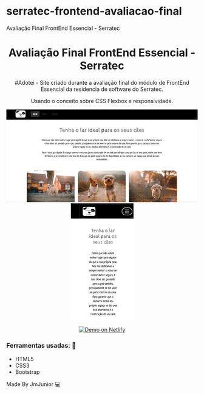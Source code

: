 # serratec-frontend-avaliacao-final
Avaliação Final FrontEnd Essencial - Serratec

<h1 align="center">
    Avaliação Final FrontEnd Essencial - Serratec
</h1>

<p align="center">
#Adotei - Site criado durante a avaliação final do módulo de FrontEnd Essencial da residencia de software do Serratec.
</p>

<p align="center">
Usando o conceito sobre CSS Flexbox e responsividade.
</p>

<p align="center">
<img src="./images/imagem1.jpg">

<img src="./images/imagem2.jpg">
</p>

<p align="center">
  <a href="https://hashtagadotei.netlify.app/" target="_blank">
    <img alt="Demo on Netlify" src="https://res.cloudinary.com/lukemorales/image/upload/v1599785319/readme_logos/demo_on_netlify_umjmch.png">
  </a>
</p>

### Ferramentas usadas: :rocket:

- HTML5
- CSS3
- Bootstrap

Made By JmJunior :computer:
